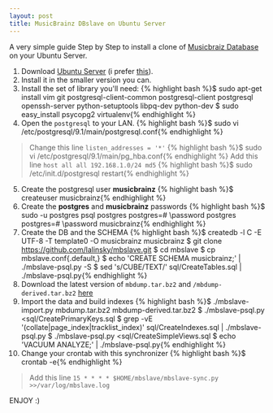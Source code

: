 ```yaml
---
layout: post
title: MusicBrainz DBslave on Ubuntu Server
---
```


A very simple guide Step by Step to install a clone of [Musicbraiz Database][musicbrainz] on your Ubuntu Server.

01. Download [Ubuntu Server][ubuntu] (i prefer [this][mini.iso]).
02. Install it in the smaller version you can.
03. Install the set of library you'll need:
{% highlight bash %}$ sudo apt-get install vim git postgresql-client-common postgresql-client postgresql openssh-server python-setuptools libpq-dev python-dev
$ sudo easy_install psycopg2 virtualenv{% endhighlight %}
04. Open the <code>postgresql</code> to your LAN.
{% highlight bash %}$ sudo vi /etc/postgresql/9.1/main/postgresql.conf{% endhighlight %}
> Change this line <code>listen_addresses = '*'</code>
{% highlight bash %}$ sudo vi /etc/postgresql/9.1/main/pg_hba.conf{% endhighlight %}
> Add this line <code>host all all 192.168.1.0/24 md5</code>
{% highlight bash %}$ sudo /etc/init.d/postgresql restart{% endhighlight %}
05. Create the postgresql user **musicbrainz**
{% highlight bash %}$ createuser musicbrainz{% endhighlight %}
06. Create the **postgres** and **musicbrainz** passwords
{% highlight bash %}$ sudo -u postgres psql postgres
postgres=# \password postgres
postgres=# \password musicbrainz{% endhighlight %}
07. Create the DB and the SCHEMA
{% highlight bash %}$ createdb -l C -E UTF-8 -T template0 -O musicbrainz musicbrainz
$ git clone https://github.com/lalinsky/mbslave.git
$ cd mbslave
$ cp mbslave.conf{.default,}
$ echo 'CREATE SCHEMA musicbrainz;' | ./mbslave-psql.py -S
$ sed 's/CUBE/TEXT/' sql/CreateTables.sql | ./mbslave-psql.py{% endhighlight %}
08. Download the latest version of <code>mbdump.tar.bz2</code> and <code>/mbdump-derived.tar.bz2</code> [here][fullexport]
09. Import the data and build indexes
{% highlight bash %}$ ./mbslave-import.py mbdump.tar.bz2 mbdump-derived.tar.bz2
$ ./mbslave-psql.py <sql/CreatePrimaryKeys.sql
$ grep -vE '(collate|page_index|tracklist_index)' sql/CreateIndexes.sql | ./mbslave-psql.py
$ ./mbslave-psql.py <sql/CreateSimpleViews.sql
$ echo 'VACUUM ANALYZE;' | ./mbslave-psql.py{% endhighlight %}
10. Change your crontab with this synchronizer
{% highlight bash %}$ crontab -e{% endhighlight %}
> Add this line <code>15 * * * * $HOME/mbslave/mbslave-sync.py >>/var/log/mbslave.log</code>

ENJOY :)

[musicbrainz]: http://musicbrainz.org
[ubuntu]: http://www.ubuntu.com/
[mini.iso]: http://archive.ubuntu.com/ubuntu/dists/oneiric/main/installer-i386/current/images/netboot/mini.iso
[fullexport]:  http://ftp.musicbrainz.org/pub/musicbrainz/data/fullexport/
